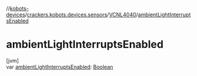 //[kobots-devices](../../../index.md)/[crackers.kobots.devices.sensors](../index.md)/[VCNL4040](index.md)/[ambientLightInterruptsEnabled](ambient-light-interrupts-enabled.md)

# ambientLightInterruptsEnabled

[jvm]\
var [ambientLightInterruptsEnabled](ambient-light-interrupts-enabled.md): [Boolean](https://kotlinlang.org/api/latest/jvm/stdlib/kotlin/-boolean/index.html)
